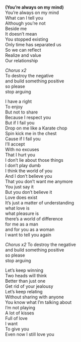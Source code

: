 **(You’re always on my mind)**  
You’re always on my mind  
What can I tell you  
Although you’re not  
Beside me  
It doesn’t mean  
You stopped existing  
Only time has separated us  
So we can reflect  
Realize and value  
Our relationship

_Chorus x2_  
To destroy the negative  
and build something positive  
so please  
stop arguing

I have a right  
To enjoy  
But not to share  
Because I respect you  
But if I fail you  
Drop on me like a Karate chop  
Spin kick me in the chest  
Cause if I fail you  
I’ll accept  
With no excuses  
That I hurt you  
I don’t lie about those things  
I don’t play dumb  
I think the world of you  
And I don’t believe you  
That you don’t want me anymore  
You just say it  
But you don’t believe it  
Love does exist  
It’s just a matter of understanding  
what love is  
what pleasure is  
there’s a world of difference  
for me as a man  
and for you as a woman  
I want to tell you again

_Chorus x2_
To destroy the negative  
and build something positive  
so please  
stop arguing

Let’s keep winning  
Two heads will think  
Better than just one  
Get rid of your jealousy  
Let’s keep relating  
Without sharing with anyone  
You know what I’m talking about  
I’m not playing  
A lot of kisses  
Full of love  
I want  
To give you  
Even now I still love you
